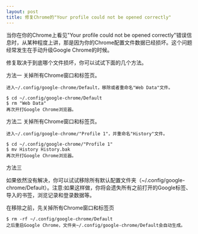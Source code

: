 ```yaml
---
layout: post
title: 修复Chrome的"Your profile could not be opened correctly"
---
```

当你在你的Chrome上看见"Your profile could not be opened correctly"错误信息时，从某种程度上讲，那是因为你的Chrome配置文件数据已经损坏。这个问题经常发生在手动升级Google Chrome的时候。



修复取决于到底哪个文件损坏，你可以试试下面的几个方法。

方法一
关掉所有Chrome窗口和标签页。

```
进入~/.config/google-chrome/Default，移除或者重命名"Web Data"文件。

$ cd ~/.config/google-chrome/Default
$ rm "Web Data" 
再次开打Google Chrome浏览器。
```

方法二
关掉所有Chrome窗口和标签页。

```
进入~/.config/google-chrome/"Profile 1"，并重命名"History"文件。

$ cd ~/.config/google-chrome/"Profile 1"
$ mv History History.bak 
再次开打Google Chrome浏览器。
```

方法三

如果依然没有解决，你可以试试移除所有默认配置文件夹（~/.config/google-chrome/Default）。注意:如果这样做，你将会遗失所有之前打开的Google标签、导入的书签，浏览记录和登录数据等。

在移除之前，先关掉所有Chrome窗口和标签页

```
$ rm -rf ~/.config/google-chrome/Default
之后重启Google Chrome，文件夹~/.config/google-chrome/Default会自动生成。
```
